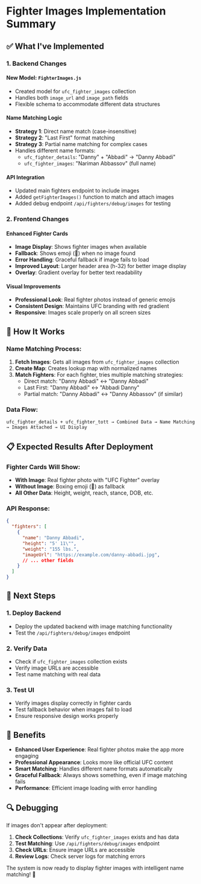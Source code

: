 # Fighter Images Implementation Summary

## ✅ **What I've Implemented**

### **1. Backend Changes**

#### **New Model: `FighterImages.js`**
- Created model for `ufc_fighter_images` collection
- Handles both `image_url` and `image_path` fields
- Flexible schema to accommodate different data structures

#### **Name Matching Logic**
- **Strategy 1**: Direct name match (case-insensitive)
- **Strategy 2**: "Last First" format matching
- **Strategy 3**: Partial name matching for complex cases
- Handles different name formats:
  - `ufc_fighter_details`: "Danny" + "Abbadi" → "Danny Abbadi"
  - `ufc_fighter_images`: "Nariman Abbassov" (full name)

#### **API Integration**
- Updated main fighters endpoint to include images
- Added `getFighterImages()` function to match and attach images
- Added debug endpoint `/api/fighters/debug/images` for testing

### **2. Frontend Changes**

#### **Enhanced Fighter Cards**
- **Image Display**: Shows fighter images when available
- **Fallback**: Shows emoji (🥊) when no image found
- **Error Handling**: Graceful fallback if image fails to load
- **Improved Layout**: Larger header area (h-32) for better image display
- **Overlay**: Gradient overlay for better text readability

#### **Visual Improvements**
- **Professional Look**: Real fighter photos instead of generic emojis
- **Consistent Design**: Maintains UFC branding with red gradient
- **Responsive**: Images scale properly on all screen sizes

## 🔧 **How It Works**

### **Name Matching Process:**

1. **Fetch Images**: Gets all images from `ufc_fighter_images` collection
2. **Create Map**: Creates lookup map with normalized names
3. **Match Fighters**: For each fighter, tries multiple matching strategies:
   - Direct match: "Danny Abbadi" ↔ "Danny Abbadi"
   - Last First: "Danny Abbadi" ↔ "Abbadi Danny"
   - Partial match: "Danny Abbadi" ↔ "Danny Abbassov" (if similar)

### **Data Flow:**
```
ufc_fighter_details + ufc_fighter_tott → Combined Data → Name Matching → Images Attached → UI Display
```

## 📋 **Expected Results After Deployment**

### **Fighter Cards Will Show:**
- **With Image**: Real fighter photo with "UFC Fighter" overlay
- **Without Image**: Boxing emoji (🥊) as fallback
- **All Other Data**: Height, weight, reach, stance, DOB, etc.

### **API Response:**
```json
{
  "fighters": [
    {
      "name": "Danny Abbadi",
      "height": "5' 11\"",
      "weight": "155 lbs.",
      "imageUrl": "https://example.com/danny-abbadi.jpg",
      // ... other fields
    }
  ]
}
```

## 🚀 **Next Steps**

### **1. Deploy Backend**
- Deploy the updated backend with image matching functionality
- Test the `/api/fighters/debug/images` endpoint

### **2. Verify Data**
- Check if `ufc_fighter_images` collection exists
- Verify image URLs are accessible
- Test name matching with real data

### **3. Test UI**
- Verify images display correctly in fighter cards
- Test fallback behavior when images fail to load
- Ensure responsive design works properly

## 🎯 **Benefits**

- **Enhanced User Experience**: Real fighter photos make the app more engaging
- **Professional Appearance**: Looks more like official UFC content
- **Smart Matching**: Handles different name formats automatically
- **Graceful Fallback**: Always shows something, even if image matching fails
- **Performance**: Efficient image loading with error handling

## 🔍 **Debugging**

If images don't appear after deployment:

1. **Check Collections**: Verify `ufc_fighter_images` exists and has data
2. **Test Matching**: Use `/api/fighters/debug/images` endpoint
3. **Check URLs**: Ensure image URLs are accessible
4. **Review Logs**: Check server logs for matching errors

The system is now ready to display fighter images with intelligent name matching! 🥊

